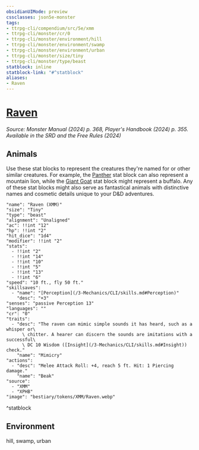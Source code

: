 ```yaml
---
obsidianUIMode: preview
cssclasses: json5e-monster
tags:
- ttrpg-cli/compendium/src/5e/xmm
- ttrpg-cli/monster/cr/0
- ttrpg-cli/monster/environment/hill
- ttrpg-cli/monster/environment/swamp
- ttrpg-cli/monster/environment/urban
- ttrpg-cli/monster/size/tiny
- ttrpg-cli/monster/type/beast
statblock: inline
statblock-link: "#^statblock"
aliases:
- Raven
---
```

# [Raven](3-Mechanics\CLI\bestiary\beast/raven-xmm.md)
*Source: Monster Manual (2024) p. 368, Player's Handbook (2024) p. 355. Available in the <span title='Systems Reference Document (5.2)'>SRD</span> and the Free Rules (2024)*  

## Animals

Use these stat blocks to represent the creatures they're named for or other similar creatures. For example, the [Panther](/3-Mechanics/CLI/bestiary/beast/panther-xmm.md) stat block can also represent a mountain lion, while the [Giant Goat](/3-Mechanics/CLI/bestiary/beast/giant-goat-xmm.md) stat block might represent a buffalo. Any of these stat blocks might also serve as fantastical animals with distinctive names and cosmetic details unique to your D&D adventures.

```statblock
"name": "Raven (XMM)"
"size": "Tiny"
"type": "beast"
"alignment": "Unaligned"
"ac": !!int "12"
"hp": !!int "2"
"hit_dice": "1d4"
"modifier": !!int "2"
"stats":
  - !!int "2"
  - !!int "14"
  - !!int "10"
  - !!int "5"
  - !!int "13"
  - !!int "6"
"speed": "10 ft., fly 50 ft."
"skillsaves":
  - "name": "[Perception](/3-Mechanics/CLI/skills.md#Perception)"
    "desc": "+3"
"senses": "passive Perception 13"
"languages": ""
"cr": "0"
"traits":
  - "desc": "The raven can mimic simple sounds it has heard, such as a whisper or\
      \ chitter. A hearer can discern the sounds are imitations with a successful\
      \ DC 10 Wisdom ([Insight](/3-Mechanics/CLI/skills.md#Insight)) check."
    "name": "Mimicry"
"actions":
  - "desc": "Melee Attack Roll: +4, reach 5 ft. Hit: 1 Piercing damage."
    "name": "Beak"
"source":
  - "XMM"
  - "XPHB"
"image": "bestiary/tokens/XMM/Raven.webp"
```
^statblock

## Environment

hill, swamp, urban